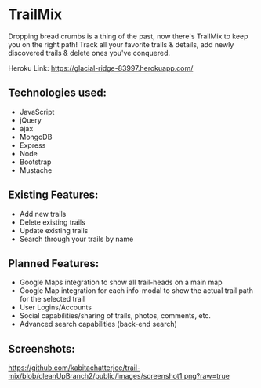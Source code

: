   # TrailMix

  Dropping bread crumbs is a thing of the past, now there's TrailMix to keep you on the right path! Track all your favorite trails & details, add newly discovered trails & delete ones you've conquered.

  Heroku Link:  https://glacial-ridge-83997.herokuapp.com/

  ## Technologies used:
  - JavaScript
  - jQuery
  - ajax
  - MongoDB
  - Express
  - Node
  - Bootstrap
  - Mustache

  ## Existing Features:
  - Add new trails
  - Delete existing trails
  - Update existing trails
  - Search through your trails by name

  ## Planned Features:
  - Google Maps integration to show all trail-heads on a main map
  - Google Map integration for each info-modal to show the actual trail path for
    the selected trail
  - User Logins/Accounts
  - Social capabilities/sharing of trails, photos, comments, etc.
  - Advanced search capabilities (back-end search)

  ## Screenshots:

  https://github.com/kabitachatterjee/trail-mix/blob/cleanUpBranch2/public/images/screenshot1.png?raw=true
